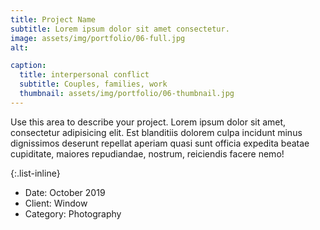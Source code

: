 ```yaml
---
title: Project Name
subtitle: Lorem ipsum dolor sit amet consectetur.
image: assets/img/portfolio/06-full.jpg
alt:

caption:
  title: interpersonal conflict
  subtitle: Couples, families, work
  thumbnail: assets/img/portfolio/06-thumbnail.jpg
---
```

Use this area to describe your project. Lorem ipsum dolor sit amet, consectetur adipisicing elit. Est blanditiis dolorem culpa incidunt minus dignissimos deserunt repellat aperiam quasi sunt officia expedita beatae cupiditate, maiores repudiandae, nostrum, reiciendis facere nemo!

{:.list-inline}
- Date: October 2019
- Client: Window
- Category: Photography
